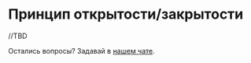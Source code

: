 # Принцип открытости/закрытости

//TBD

Остались вопросы? Задавай в [нашем чате](https://t.me/technicalexcellenceru).
